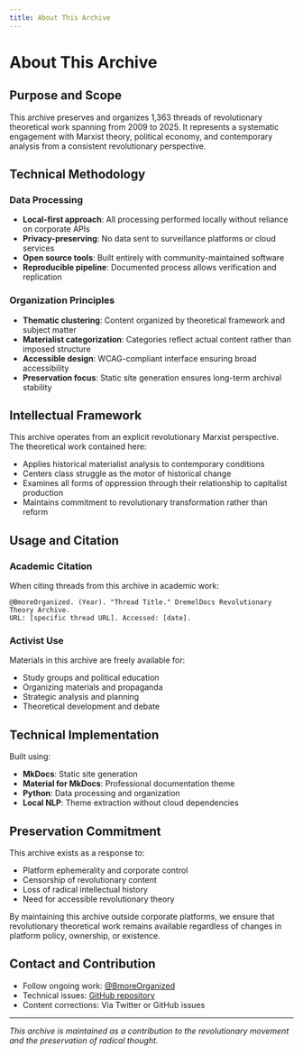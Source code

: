 ```yaml
---
title: About This Archive
---
```


# About This Archive

## Purpose and Scope

This archive preserves and organizes 1,363 threads of revolutionary theoretical work spanning from 2009 to 2025. It represents a systematic engagement with Marxist theory, political economy, and contemporary analysis from a consistent revolutionary perspective.

## Technical Methodology

### Data Processing
- **Local-first approach**: All processing performed locally without reliance on corporate APIs
- **Privacy-preserving**: No data sent to surveillance platforms or cloud services
- **Open source tools**: Built entirely with community-maintained software
- **Reproducible pipeline**: Documented process allows verification and replication

### Organization Principles
- **Thematic clustering**: Content organized by theoretical framework and subject matter
- **Materialist categorization**: Categories reflect actual content rather than imposed structure
- **Accessible design**: WCAG-compliant interface ensuring broad accessibility
- **Preservation focus**: Static site generation ensures long-term archival stability

## Intellectual Framework

This archive operates from an explicit revolutionary Marxist perspective. The theoretical work contained here:

- Applies historical materialist analysis to contemporary conditions
- Centers class struggle as the motor of historical change
- Examines all forms of oppression through their relationship to capitalist production
- Maintains commitment to revolutionary transformation rather than reform

## Usage and Citation

### Academic Citation
When citing threads from this archive in academic work:
```
@BmoreOrganized. (Year). "Thread Title." DremelDocs Revolutionary Theory Archive.
URL: [specific thread URL]. Accessed: [date].
```

### Activist Use
Materials in this archive are freely available for:
- Study groups and political education
- Organizing materials and propaganda
- Strategic analysis and planning
- Theoretical development and debate

## Technical Implementation

Built using:
- **MkDocs**: Static site generation
- **Material for MkDocs**: Professional documentation theme
- **Python**: Data processing and organization
- **Local NLP**: Theme extraction without cloud dependencies

## Preservation Commitment

This archive exists as a response to:
- Platform ephemerality and corporate control
- Censorship of revolutionary content
- Loss of radical intellectual history
- Need for accessible revolutionary theory

By maintaining this archive outside corporate platforms, we ensure that revolutionary theoretical work remains available regardless of changes in platform policy, ownership, or existence.

## Contact and Contribution

- Follow ongoing work: [@BmoreOrganized](https://twitter.com/BmoreOrganized)
- Technical issues: [GitHub repository](https://github.com/percy-raskova/dremeldocs)
- Content corrections: Via Twitter or GitHub issues

---

*This archive is maintained as a contribution to the revolutionary movement and the preservation of radical thought.*